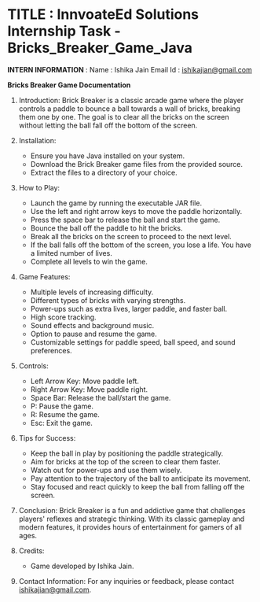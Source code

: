 # TITLE : InnvoateEd  Solutions Internship Task - Bricks_Breaker_Game_Java

**INTERN INFORMATION**  : 
Name : Ishika Jain
Email Id : ishikajian@gmail.com

**Bricks Breaker Game Documentation**

1. Introduction:
   Brick Breaker is a classic arcade game where the player controls a paddle to bounce a ball towards a wall of bricks, breaking them one by one. The goal is to clear all the bricks on the screen without letting the ball fall off the bottom of the screen.

2. Installation:
   - Ensure you have Java installed on your system.
   - Download the Brick Breaker game files from the provided source.
   - Extract the files to a directory of your choice.

3. How to Play:
   - Launch the game by running the executable JAR file.
   - Use the left and right arrow keys to move the paddle horizontally.
   - Press the space bar to release the ball and start the game.
   - Bounce the ball off the paddle to hit the bricks.
   - Break all the bricks on the screen to proceed to the next level.
   - If the ball falls off the bottom of the screen, you lose a life. You have a limited number of lives.
   - Complete all levels to win the game.

4. Game Features:
   - Multiple levels of increasing difficulty.
   - Different types of bricks with varying strengths.
   - Power-ups such as extra lives, larger paddle, and faster ball.
   - High score tracking.
   - Sound effects and background music.
   - Option to pause and resume the game.
   - Customizable settings for paddle speed, ball speed, and sound preferences.

5. Controls:
   - Left Arrow Key: Move paddle left.
   - Right Arrow Key: Move paddle right.
   - Space Bar: Release the ball/start the game.
   - P: Pause the game.
   - R: Resume the game.
   - Esc: Exit the game.

6. Tips for Success:
   - Keep the ball in play by positioning the paddle strategically.
   - Aim for bricks at the top of the screen to clear them faster.
   - Watch out for power-ups and use them wisely.
   - Pay attention to the trajectory of the ball to anticipate its movement.
   - Stay focused and react quickly to keep the ball from falling off the screen.

7. Conclusion:
   Brick Breaker is a fun and addictive game that challenges players' reflexes and strategic thinking. With its classic gameplay and modern features, it provides hours of entertainment for gamers of all ages.

8. Credits:
   - Game developed by Ishika Jain.
  
9. Contact Information:
   For any inquiries or feedback, please contact ishikajian@gmail.com.

